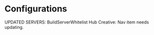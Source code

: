 Configurations
==============
UPDATED SERVERS:
	BuildServerWhitelist
	Hub
	Creative:
		Nav item needs updating.
	
